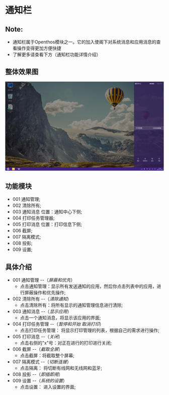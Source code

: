 # 通知栏

## Note:
  - 通知栏属于Openthos模块之一。它的加入使阁下对系统消息和应用消息的查看操作变得更加方便快捷
  - 了解更多请查看下方（通知栏功能详情介绍）

## 整体效果图

![](pic/tongzhilan/notification.png)

## 功能模块
  - 001 通知管理;
  - 002 清除所有;
  - 003 通知消息 位置：通知中心下侧;
  - 004 打印任务管理器;
  - 005 打印消息 位置：打印信息下侧;
  - 006 截屏;
  - 007 隔离模式;
  - 008 投影;
  - 009 设置;

## 具体介绍  
  - 001 通知管理 --（*屏蔽和优先*）
     - 点击通知管理：显示所有发送通知的应用，然后你点击列表中的应用，进行屏蔽操作和优先操作;
  - 002 清除所有 --（*清除通知*）
     - 点击清除所有：将所有显示的通知管理信息进行清除;
  - 003 通知消息 --（*显示应用*）
     - 点击一个通知消息，将显示该应用的界面;
  - 004 打印任务管理 --（*暂停和开始 取消打印*）
     - 点击打印任务管理： 将显示打印管理的列表，根据自己的需求进行操作;
  - 005 打印消息 --（*关闭*）
     - 点击右侧的"x"号：对正在进行的打印进行关闭;
  - 006 截屏 --（*截取全屏*）
     - 点击截屏：将截取整个屏幕;
  - 007 隔离模式  --（*切断连接*）
     - 点击隔离： 将切断有线网和无线网和蓝牙;
  - 008 投影 --（*即插即用*）
  - 009 设置 --（*系统的设置*）
     - 点击设置： 进入设置的界面;
